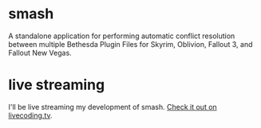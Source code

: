 # smash
A standalone application for performing automatic conflict resolution between multiple Bethesda Plugin Files for Skyrim, Oblivion, Fallout 3, and Fallout New Vegas.

# live streaming
I'll be live streaming my development of smash.  [Check it out on livecoding.tv](https://www.livecoding.tv/matortheeternal/).
